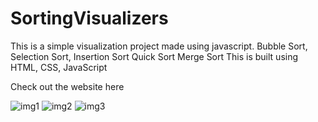 # SortingVisualizers
 This is a simple visualization project made using javascript. Bubble Sort, Selection Sort, Insertion Sort Quick Sort Merge Sort This is built using HTML, CSS, JavaScript 
 
 Check out the website here

![img1](https://user-images.githubusercontent.com/62333051/123801433-ea125300-d907-11eb-8bab-7b6d4c8c0fb3.png)
![img2](https://user-images.githubusercontent.com/62333051/123801479-f5fe1500-d907-11eb-9700-6713d010c599.png)
![img3](https://user-images.githubusercontent.com/62333051/123801515-fdbdb980-d907-11eb-8fda-3088b8376624.png)

